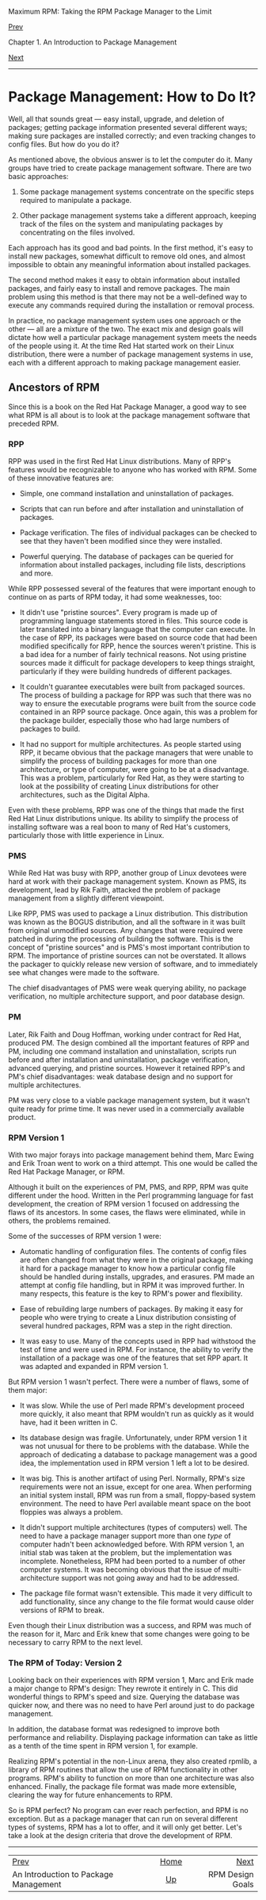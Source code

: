 <div class="NAVHEADER">

Maximum RPM: Taking the RPM Package Manager to the Limit

</div>

[Prev](ch-intro-to-rpm.html)

Chapter 1. An Introduction to Package Management

[Next](s1-intro-to-rpm-rpm-design-goals.html)

-----

<div class="sect1">

# <span id="s1-intro-to-rpm-package-management-how">Package Management: How to Do It?</span>

Well, all that sounds great — easy install, upgrade, and deletion of
packages; getting package information presented several different ways;
making sure packages are installed correctly; and even tracking changes
to config files. But how do you do it?

As mentioned above, the obvious answer is to let the computer do it.
Many groups have tried to create package management software. There are
two basic approaches:

1.  Some package management systems concentrate on the specific steps
    required to manipulate a package.

2.  Other package management systems take a different approach, keeping
    track of the files on the system and manipulating packages by
    concentrating on the files involved.

Each approach has its good and bad points. In the first method, it's
easy to install new packages, somewhat difficult to remove old ones, and
almost impossible to obtain any meaningful information about installed
packages.

The second method makes it easy to obtain information about installed
packages, and fairly easy to install and remove packages. The main
problem using this method is that there may not be a well-defined way to
execute any commands required during the installation or removal
process.

In practice, no package management system uses one approach or the other
— all are a mixture of the two. The exact mix and design goals will
dictate how well a particular package management system meets the needs
of the people using it. At the time Red Hat started work on their Linux
distribution, there were a number of package management systems in use,
each with a different approach to making package management easier.

<div class="sect2">

## <span id="s2-intro-to-rpm-rpm-ancestors">Ancestors of RPM</span>

Since this is a book on the Red Hat Package Manager, a good way to see
what RPM is all about is to look at the package management software that
preceded RPM.

<div class="sect3">

### <span id="s3-intro-to-rpm-rpp">RPP</span>

RPP was used in the first Red Hat Linux distributions. Many of RPP's
features would be recognizable to anyone who has worked with RPM. Some
of these innovative features are:

  - Simple, one command installation and uninstallation of packages.

  - Scripts that can run before and after installation and
    uninstallation of packages.

  - Package verification. The files of individual packages can be
    checked to see that they haven't been modified since they were
    installed.

  - Powerful querying. The database of packages can be queried for
    information about installed packages, including file lists,
    descriptions and more.

While RPP possessed several of the features that were important enough
to continue on as parts of RPM today, it had some weaknesses, too:

  - It didn't use "pristine sources". Every program is made up of
    programming language statements stored in files. This source code is
    later translated into a binary language that the computer can
    execute. In the case of RPP, its packages were based on source code
    that had been modified specifically for RPP, hence the sources
    weren't pristine. This is a bad idea for a number of fairly
    technical reasons. Not using pristine sources made it difficult for
    package developers to keep things straight, particularly if they
    were building hundreds of different packages.

  - It couldn't guarantee executables were built from packaged sources.
    The process of building a package for RPP was such that there was no
    way to ensure the executable programs were built from the source
    code contained in an RPP source package. Once again, this was a
    problem for the package builder, especially those who had large
    numbers of packages to build.

  - It had no support for multiple architectures. As people started
    using RPP, it became obvious that the package managers that were
    unable to simplify the process of building packages for more than
    one architecture, or type of computer, were going to be at a
    disadvantage. This was a problem, particularly for Red Hat, as they
    were starting to look at the possibility of creating Linux
    distributions for other architectures, such as the Digital Alpha.

Even with these problems, RPP was one of the things that made the first
Red Hat Linux distributions unique. Its ability to simplify the process
of installing software was a real boon to many of Red Hat's customers,
particularly those with little experience in Linux.

</div>

<div class="sect3">

### <span id="s3-intro-to-rpm-pms">PMS</span>

While Red Hat was busy with RPP, another group of Linux devotees were
hard at work with their package management system. Known as PMS, its
development, lead by Rik Faith, attacked the problem of package
management from a slightly different viewpoint.

Like RPP, PMS was used to package a Linux distribution. This
distribution was known as the BOGUS distribution, and all the software
in it was built from original unmodified sources. Any changes that were
required were patched in during the processing of building the software.
This is the concept of "pristine sources" and is PMS's most important
contribution to RPM. The importance of pristine sources can not be
overstated. It allows the packager to quickly release new version of
software, and to immediately see what changes were made to the software.

The chief disadvantages of PMS were weak querying ability, no package
verification, no multiple architecture support, and poor database
design.

</div>

<div class="sect3">

### <span id="s3-intro-to-rpm-pm">PM</span>

Later, Rik Faith and Doug Hoffman, working under contract for Red Hat,
produced PM. The design combined all the important features of RPP and
PM, including one command installation and uninstallation, scripts run
before and after installation and uninstallation, package verification,
advanced querying, and pristine sources. However it retained RPP's and
PM's chief disadvantages: weak database design and no support for
multiple architectures.

PM was very close to a viable package management system, but it wasn't
quite ready for prime time. It was never used in a commercially
available product.

</div>

<div class="sect3">

### <span id="s3-intro-to-rpm-rpmv1">RPM Version 1</span>

With two major forays into package management behind them, Marc Ewing
and Erik Troan went to work on a third attempt. This one would be called
the Red Hat Package Manager, or RPM.

Although it built on the experiences of PM, PMS, and RPP, RPM was quite
different under the hood. Written in the Perl programming language for
fast development, the creation of RPM version 1 focused on addressing
the flaws of its ancestors. In some cases, the flaws were eliminated,
while in others, the problems remained.

Some of the successes of RPM version 1 were:

  - Automatic handling of configuration files. The contents of config
    files are often changed from what they were in the original package,
    making it hard for a package manager to know how a particular config
    file should be handled during installs, upgrades, and erasures. PM
    made an attempt at config file handling, but in RPM it was improved
    further. In many respects, this feature is the key to RPM's power
    and flexibility.

  - Ease of rebuilding large numbers of packages. By making it easy for
    people who were trying to create a Linux distribution consisting of
    several hundred packages, RPM was a step in the right direction.

  - It was easy to use. Many of the concepts used in RPP had withstood
    the test of time and were used in RPM. For instance, the ability to
    verify the installation of a package was one of the features that
    set RPP apart. It was adapted and expanded in RPM version 1.

But RPM version 1 wasn't perfect. There were a number of flaws, some of
them major:

  - It was slow. While the use of Perl made RPM's development proceed
    more quickly, it also meant that RPM wouldn't run as quickly as it
    would have, had it been written in C.

  - Its database design was fragile. Unfortunately, under RPM version 1
    it was not unusual for there to be problems with the database. While
    the approach of dedicating a database to package management was a
    good idea, the implementation used in RPM version 1 left a lot to be
    desired.

  - It was big. This is another artifact of using Perl. Normally, RPM's
    size requirements were not an issue, except for one area. When
    performing an initial system install, RPM was run from a small,
    floppy-based system environment. The need to have Perl available
    meant space on the boot floppies was always a problem.

  - It didn't support multiple architectures (types of computers) well.
    The need to have a package manager support more than one *type* of
    computer hadn't been acknowledged before. With RPM version 1, an
    initial stab was taken at the problem, but the implementation was
    incomplete. Nonetheless, RPM had been ported to a number of other
    computer systems. It was becoming obvious that the issue of
    multi-architecture support was not going away and had to be
    addressed.

  - The package file format wasn't extensible. This made it very
    difficult to add functionality, since any change to the file format
    would cause older versions of RPM to break.

Even though their Linux distribution was a success, and RPM was much of
the reason for it, Marc and Erik knew that some changes were going to be
necessary to carry RPM to the next level.

</div>

<div class="sect3">

### <span id="s3-intro-to-rpm-rpmv2">The RPM of Today: Version 2</span>

Looking back on their experiences with RPM version 1, Marc and Erik made
a major change to RPM's design: They rewrote it entirely in C. This did
wonderful things to RPM's speed and size. Querying the database was
quicker now, and there was no need to have Perl around just to do
package management.

In addition, the database format was redesigned to improve both
performance and reliability. Displaying package information can take as
little as a tenth of the time spent in RPM version 1, for example.

Realizing RPM's potential in the non-Linux arena, they also created
rpmlib, a library of RPM routines that allow the use of RPM
functionality in other programs. RPM's ability to function on more than
one architecture was also enhanced. Finally, the package file format was
made more extensible, clearing the way for future enhancements to RPM.

So is RPM perfect? No program can ever reach perfection, and RPM is no
exception. But as a package manager that can run on several different
types of systems, RPM has a lot to offer, and it will only get better.
Let's take a look at the design criteria that drove the development of
RPM.

</div>

</div>

</div>

<div class="NAVFOOTER">

-----

|                                       |                            |                                               |
| :------------------------------------ | :------------------------: | --------------------------------------------: |
| [Prev](ch-intro-to-rpm.html)          |     [Home](index.html)     | [Next](s1-intro-to-rpm-rpm-design-goals.html) |
| An Introduction to Package Management | [Up](ch-intro-to-rpm.html) |                              RPM Design Goals |

</div>
